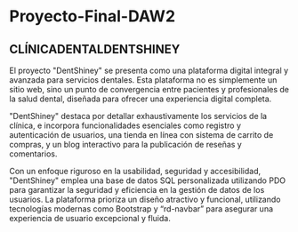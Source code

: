 # Proyecto-Final-DAW2

## CLÍNICADENTALDENTSHINEY

El proyecto "DentShiney" se presenta como una plataforma digital integral y
avanzada para servicios dentales. Esta plataforma no es simplemente un sitio web,
sino un punto de convergencia entre pacientes y profesionales de la salud dental,
diseñada para ofrecer una experiencia digital completa.

"DentShiney" destaca por detallar exhaustivamente los servicios de la clínica,
e incorpora funcionalidades esenciales como registro y autenticación de usuarios,
una tienda en línea con sistema de carrito de compras, y un blog interactivo para la
publicación de reseñas y comentarios.

Con un enfoque riguroso en la usabilidad, seguridad y accesibilidad,
"DentShiney" emplea una base de datos SQL personalizada utilizando PDO para
garantizar la seguridad y eficiencia en la gestión de datos de los usuarios. La
plataforma prioriza un diseño atractivo y funcional, utilizando tecnologías modernas
como Bootstrap y “rd-navbar” para asegurar una experiencia de usuario excepcional
y fluida.
